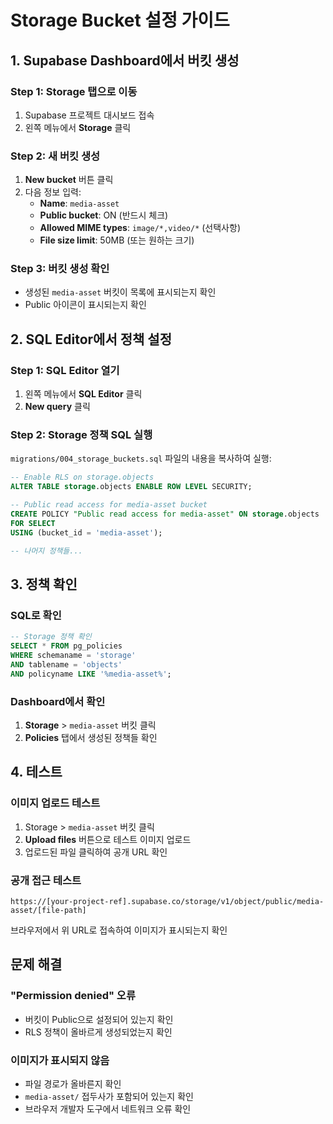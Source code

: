 # Storage Bucket 설정 가이드

## 1. Supabase Dashboard에서 버킷 생성

### Step 1: Storage 탭으로 이동
1. Supabase 프로젝트 대시보드 접속
2. 왼쪽 메뉴에서 **Storage** 클릭

### Step 2: 새 버킷 생성
1. **New bucket** 버튼 클릭
2. 다음 정보 입력:
   - **Name**: `media-asset`
   - **Public bucket**: ON (반드시 체크)
   - **Allowed MIME types**: `image/*,video/*` (선택사항)
   - **File size limit**: 50MB (또는 원하는 크기)

### Step 3: 버킷 생성 확인
- 생성된 `media-asset` 버킷이 목록에 표시되는지 확인
- Public 아이콘이 표시되는지 확인

## 2. SQL Editor에서 정책 설정

### Step 1: SQL Editor 열기
1. 왼쪽 메뉴에서 **SQL Editor** 클릭
2. **New query** 클릭

### Step 2: Storage 정책 SQL 실행
`migrations/004_storage_buckets.sql` 파일의 내용을 복사하여 실행:

```sql
-- Enable RLS on storage.objects
ALTER TABLE storage.objects ENABLE ROW LEVEL SECURITY;

-- Public read access for media-asset bucket
CREATE POLICY "Public read access for media-asset" ON storage.objects
FOR SELECT 
USING (bucket_id = 'media-asset');

-- 나머지 정책들...
```

## 3. 정책 확인

### SQL로 확인
```sql
-- Storage 정책 확인
SELECT * FROM pg_policies 
WHERE schemaname = 'storage' 
AND tablename = 'objects'
AND policyname LIKE '%media-asset%';
```

### Dashboard에서 확인
1. **Storage** > `media-asset` 버킷 클릭
2. **Policies** 탭에서 생성된 정책들 확인

## 4. 테스트

### 이미지 업로드 테스트
1. Storage > `media-asset` 버킷 클릭
2. **Upload files** 버튼으로 테스트 이미지 업로드
3. 업로드된 파일 클릭하여 공개 URL 확인

### 공개 접근 테스트
```
https://[your-project-ref].supabase.co/storage/v1/object/public/media-asset/[file-path]
```

브라우저에서 위 URL로 접속하여 이미지가 표시되는지 확인

## 문제 해결

### "Permission denied" 오류
- 버킷이 Public으로 설정되어 있는지 확인
- RLS 정책이 올바르게 생성되었는지 확인

### 이미지가 표시되지 않음
- 파일 경로가 올바른지 확인
- `media-asset/` 접두사가 포함되어 있는지 확인
- 브라우저 개발자 도구에서 네트워크 오류 확인